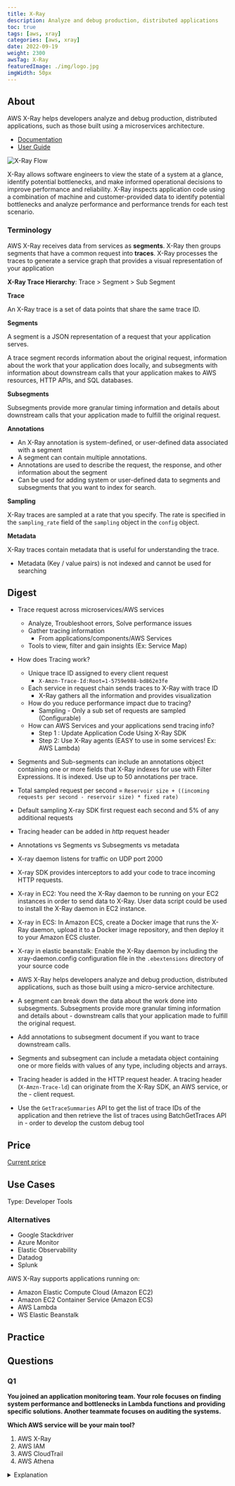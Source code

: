 ```yaml
---
title: X-Ray
description: Analyze and debug production, distributed applications
toc: true
tags: [aws, xray]
categories: [aws, xray]
date: 2022-09-19
weight: 2300
awsTag: X-Ray
featuredImage: ./img/logo.jpg
imgWidth: 50px
---
```


## About

AWS X-Ray helps developers analyze and debug production, distributed applications, such as those built using a microservices architecture.

- [Documentation](https://aws.amazon.com/xray/)
- [User Guide](https://docs.aws.amazon.com/xray/?id=docs_gateway)

![X-Ray Flow](https://d1.awsstatic.com/Products/product-name/Images/product-page-diagram_AWS-X-Ray_how-it-works%402x.0d5b08dc2f788d3003a05ddb11e383ba54f41fc4.png)

X-Ray allows software engineers to view the state of a system at a glance, identify potential bottlenecks, and make informed operational decisions to improve performance and reliability. X-Ray inspects application code using a combination of machine and customer-provided data to identify potential bottlenecks and analyze performance and performance trends for each test scenario.

### Terminology

AWS X-Ray receives data from services as **segments**. X-Ray then groups segments that have a common request into **traces**. X-Ray processes the traces to generate a service graph that provides a visual representation of your application

**X-Ray Trace Hierarchy**: Trace > Segment > Sub Segment

**Trace**

An X-Ray trace is a set of data points that share the same trace ID.

**Segments**

A segment is a JSON representation of a request that your application serves.

A trace segment records information about the original request, information about the work that your application does locally, and subsegments with information about downstream calls that your application makes to AWS resources, HTTP APIs, and SQL databases.

**Subsegments**

Subsegments provide more granular timing information and details about downstream calls that your application made to fulfill the original request.

**Annotations**

- An X-Ray annotation is system-defined, or user-defined data associated with a segment
- A segment can contain multiple annotations.
- Annotations are used to describe the request, the response, and other information about the segment
- Can be used for adding system or user-defined data to segments and subsegments that you want to index for search.

**Sampling**

X-Ray traces are sampled at a rate that you specify. The rate is specified in the `sampling_rate` field of the `sampling` object in the `config` object.

**Metadata**

X-Ray traces contain metadata that is useful for understanding the trace.

- Metadata (Key / value pairs) is not indexed and cannot be used for searching

## Digest

- Trace request across microservices/AWS services
  - Analyze, Troubleshoot errors, Solve performance issues
  - Gather tracing information
    - From applications/components/AWS Services
  - Tools to view, filter and gain insights (Ex: Service Map)
- How does Tracing work?
  - Unique trace ID assigned to every client request
    - `X-Amzn-Trace-Id:Root=1-5759e988-bd862e3fe`
  - Each service in request chain sends traces to X-Ray with trace ID
    - X-Ray gathers all the information and provides visualization
  - How do you reduce performance impact due to tracing?
    - Sampling - Only a sub set of requests are sampled (Configurable)
  - How can AWS Services and your applications send tracing info?
    - Step 1 : Update Application Code Using X-Ray SDK
    - Step 2: Use X-Ray agents (EASY to use in some services! Ex: AWS Lambda)

- Segments and Sub-segments can include an annotations object containing one or more fields that X-Ray indexes for use with Filter Expressions. It is indexed. Use up to 50 annotations per trace.
- Total sampled request per second = `Reservoir size + ((incoming requests per second - reservoir size) * fixed rate)`
- Default sampling X-ray SDK first request each second and 5% of any additional requests
- Tracing header can be added in *http* request header
- Annotations vs Segments vs Subsegments vs metadata
- X-ray daemon listens for traffic on UDP port 2000
- X-ray SDK provides interceptors to add your code to trace incoming HTTP requests.
- X-ray in EC2: You need the X-Ray daemon to be running on your EC2 instances in order to send data to X-Ray. User data script could be used to install the X-Ray daemon in EC2 instance.
- X-ray in ECS: In Amazon ECS, create a Docker image that runs the X-Ray daemon, upload it to a Docker image repository, and then deploy it to your Amazon ECS cluster.
- X-ray in elastic beanstalk: Enable the X-Ray daemon by including the xray-daemon.config configuration file in the `.ebextensions` directory of your source code
- AWS X-Ray helps developers analyze and debug production, distributed applications, such as those built using a micro-service architecture.
- A segment can break down the data about the work done into subsegments. Subsegments provide more granular timing information and details about - downstream calls that your application made to fulfill the original request.
- Add annotations to subsegment document if you want to trace downstream calls.
- Segments and subsegment can include a metadata object containing one or more fields with values of any type, including objects and arrays.
- Tracing header is added in the HTTP request header. A tracing header (`X-Amzn-Trace-ld`) can originate from the X-Ray SDK, an AWS service, or the - client request.
- Use the `GetTraceSummaries` API to get the list of trace IDs of the application and then retrieve the list of traces using BatchGetTraces API in - order to develop the custom debug tool

## Price

[Current price](https://aws.amazon.com/xray/pricing/)

## Use Cases

Type: Developer Tools

### Alternatives

- Google Stackdriver
- Azure Monitor
- Elastic Observability
- Datadog
- Splunk

AWS X-Ray supports applications running on:

- Amazon Elastic Compute Cloud (Amazon EC2)
- Amazon EC2 Container Service (Amazon ECS)
- AWS Lambda
- WS Elastic Beanstalk

## Practice

<!-- [Tracing Java Applications with AWS X-Ray](tracing-java-apps-with-aws-x-ray) -->

## Questions

### Q1

**You joined an application monitoring team. Your role focuses on finding system performance and bottlenecks in Lambda functions and providing specific solutions. Another teammate focuses on auditing the systems.**

**Which AWS service will be your main tool?**

1. AWS X-Ray
2. AWS IAM
3. AWS CloudTrail
4. AWS Athena

<details>
<summary>Explanation</summary>
<div>

AWS X-Ray provides graphs of system performance and identifies bottlenecks

<mark style="color:white">1</mark>
</div>
</details>
